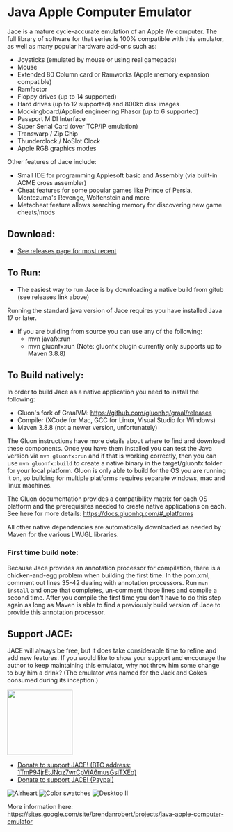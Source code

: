 Java Apple Computer Emulator
====

Jace is a mature cycle-accurate emulation of an Apple //e computer.  The full library of software for that series is 100% compatible with this emulator, as well as many popular hardware add-ons such as:

- Joysticks (emulated by mouse or using real gamepads)
- Mouse
- Extended 80 Column card or Ramworks (Apple memory expansion compatible)
- Ramfactor
- Floppy drives (up to 14 supported)
- Hard drives (up to 12 supported) and 800kb disk images
- Mockingboard/Applied engineering Phasor (up to 6 supported)
- Passport MIDI Interface
- Super Serial Card (over TCP/IP emulation)
- Transwarp / Zip Chip
- Thunderclock / NoSlot Clock
- Apple RGB graphics modes

Other features of Jace include:

- Small IDE for programming Applesoft basic and Assembly (via built-in ACME cross assembler)
- Cheat features for some popular games like Prince of Persia, Montezuma's Revenge, Wolfenstein and more
- Metacheat feature allows searching memory for discovering new game cheats/mods

## Download:

* [See releases page for most recent](https://github.com/badvision/jace/releases)

## To Run:

* The easiest way to run Jace is by downloading a native build from gitub (see releases link above)

Running the standard java version of Jace requires you have installed Java 17 or later.
* If you are building from source you can use any of the following:
    - mvn javafx:run
    - mvn gluonfx:run (Note: gluonfx plugin currently only supports up to Maven 3.8.8)

## To Build natively:

In order to build Jace as a native application you need to install the following:
- Gluon's fork of GraalVM: https://github.com/gluonhq/graal/releases
- Compiler (XCode for Mac, GCC for Linux, Visual Studio for Windows)
- Maven 3.8.8 (not a newer version, unfortunately)

The Gluon instructions have more details about where to find and download these components.  Once you have them installed you can test the Java version via `mvn gluonfx:run` and if that is working correctly, then you can use `mvn gluonfx:build` to create a native binary in the target/gluonfx folder for your local platform.  Gluon is only able to build for the OS you are running it on, so building for multiple platforms requires separate windows, mac and linux machines.

The Gluon documentation provides a compatibility matrix for each OS platform and the prerequisites needed to create native applications on each.  See here for more details: https://docs.gluonhq.com/#_platforms

All other native dependencies are automatically downloaded as needed by Maven for the various LWJGL libraries.

### First time build note:
Because Jace provides an annotation processor for compilation, there is a chicken-and-egg problem when building the first time.  In the pom.xml, comment out lines 35-42 dealing with annotation processors.  Run `mvn install` and once that completes, un-comment those lines and compile a second time.  After you compile the first time you don't have to do this step again as long as Maven is able to find a previously build version of Jace to provide this annotation processor.

## Support JACE:

JACE will always be free, but it does take considerable time to refine and add new features.  If you would like to show your support and encourage the author to keep maintaining this emulator, why not throw him some change to buy him a drink?  (The emulator was named for the Jack and Cokes consumed during its inception.)

<a href="bitcoin:1TmP94jrEtJNqz7wrCpViA6musGsiTXEq?amount=0.000721&label=Jace%20Donations"><img src="https://sites.google.com/site/brendanrobert/projects/jace/donate.png" height="150px" width="150px"></a>
* <a href="bitcoin:1TmP94jrEtJNqz7wrCpViA6musGsiTXEq?amount=0.000721&label=Jace%20Donations">Donate to support JACE! (BTC address: 1TmP94jrEtJNqz7wrCpViA6musGsiTXEq)</a>
* <a href="https://www.paypal.me/BrendanRobert">Donate to support JACE! (Paypal)</a>

![Airheart](https://lh3.googleusercontent.com/AVWYkQH91Nn_zgHdZge4Kp89eJpdppl9mN5fls2jgJKXNyMYrxkPNRFVYQhnAL4gLxVzz398B6rcOXQCeSjBI7L2WI1M8uEvEK41CdHNkRXec_I-dnTZcRUCbAvHgFMDfA=w1280)
![Color swatches](https://lh6.googleusercontent.com/UJZ6PoPnXf9sTsQHQjSae5F5GR-XKd8pmEzW5NZHRtCNQcjWbm2a1E9UISnr6mC9Ew3_ZKRaU9vHD7CBH7IzEniMQfvADvpmfdzVI16QqS2PAf0uC-yU1m0p3vaorQYI4A=w1280)
![Desktop II](https://lh4.googleusercontent.com/HlnVOLcMjYE9AMwLR70_p00Z79afqoK1wqyGuW8vyh_m-Z197GakHy550RaQa4Xey8I4p0RhT9FDcnJkkWD2TAxX6_sa3yAkmQ6skio47eQ_4qiypDVNmw2Pw3Wefq69yw=w1280)

More information here: https://sites.google.com/site/brendanrobert/projects/java-apple-computer-emulator
